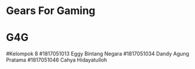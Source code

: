 # Gears For Gaming
# G4G

#Kelompok 8
#1817051013 Eggy Bintang Negara
#1817051034 Dandy Agung Pratama
#1817051046 Cahya Hidayatulloh
